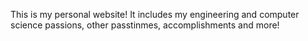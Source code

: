 This is my personal website! It includes my engineering and computer science passions, other passtinmes, accomplishments and more!
